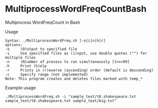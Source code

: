 # MultiprocessWordFreqCountBash
Multiprocess WordFreqCount in Bash

Usage

    Syntax: ./MultiprocessWordFreq.sh [-o|i|n|h|r]
    options:
    -o     (O)utput to specified file
    -i     Use specified files as (i)nput, use double quotes ("") for multiple files
    -n     (N)umber of process to run simultaneously [1<n<99]
    -h     Print (h)elp
    -r     Prints in (r)everse (ascending) order (default is descending)
    -c     Specify range (not implemented)
    Note: This program creates and deletes files marked with temp_*

Example usage

`./MultiprocessWordFreq.sh -i "sample_text/t8.shakespeare.txt sample_text/t8.shakespeare.txt sample_text/big.txt"`

